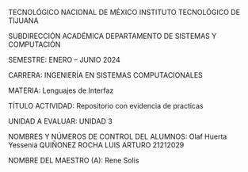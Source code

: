 TECNOLÓGICO NACIONAL DE MÉXICO
INSTITUTO TECNOLÓGICO DE TIJUANA

SUBDIRECCIÓN ACADÉMICA
DEPARTAMENTO DE SISTEMAS Y COMPUTACIÓN


SEMESTRE:
ENERO – JUNIO 2024


CARRERA:
INGENIERÍA EN SISTEMAS COMPUTACIONALES


MATERIA:
Lenguajes de Interfaz


TÍTULO ACTIVIDAD:
Repositorio con evidencia de practicas

UNIDAD A EVALUAR:
UNIDAD 3

NOMBRES Y NÚMEROS DE CONTROL DEL ALUMNOS:
Olaf Huerta
Yessenia
QUIÑONEZ ROCHA LUIS ARTURO 21212029


NOMBRE DEL MAESTRO (A):
Rene Solis
